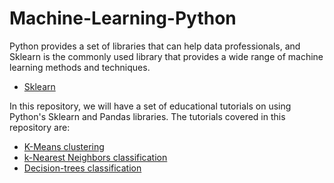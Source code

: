 # Machine-Learning-Python
Python provides a set of libraries that can help data professionals, and Sklearn is the commonly used library that provides a wide range of machine learning methods and techniques.

+ [Sklearn](https://scikit-learn.org/stable/)


In this repository, we will have a set of educational tutorials on using Python's Sklearn and Pandas libraries. The tutorials covered in this repository are:

+ [K-Means clustering](https://github.com/AEEldin/K-means)
+ [k-Nearest Neighbors classification](https://github.com/AEEldin/K-Nearest-Neighbors)
+ [Decision-trees classification](https://github.com/AEEldin/Decision-Trees)
